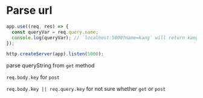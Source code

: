 # Parse url

```javascript
app.use((req, res) => {
  const queryVar = req.query.name;
  console.log(queryVar); // `localhost:5000?name=kang` will return kang
});

http.createServer(app).listen(5000);
```

parse queryString from `get` method

`req.body.key` for `post`

`req.body.key || req.query.key` for not sure whether `get` or `post`
